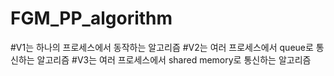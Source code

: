# FGM_PP_algorithm

#V1는 하나의 프로세스에서 동작하는 알고리즘
#V2는 여러 프로세스에서 queue로 통신하는 알고리즘
#V3는 여러 프로세스에서 shared memory로 통신하는 알고리즘
